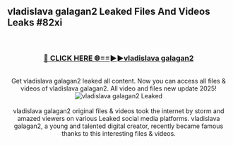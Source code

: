 ## vladislava galagan2 Leaked Files And Videos Leaks #82xi
<br>
<div align="center">
<h3><a href="https://watchclip.my.id/vladislava galagan2" rel="nofollow">🔴 CLICK HERE 🌐==►►vladislava galagan2</a></h3>
<br>
Get vladislava galagan2 leaked all content. Now you can access all files & videos of vladislava galagan2. All video and files new update 2025!
<br>
<a href="https://watchclip.my.id/vladislava galagan2" rel="nofollow" data-target="animated-image.originalLink"><img src="https://i.ibb.co.com/WyWwxjT/player-gif2.gif" alt="vladislava galagan2 Leaked" style="max-width: 100%; display: inline-block;" data-target="animated-image.originalImage"></a>
<br><br>
vladislava galagan2 original files & videos took the internet by storm and amazed viewers on various Leaked social media platforms. vladislava galagan2, a young and talented digital creator, recently became famous thanks to this interesting files & videos.
</div>
<br>
